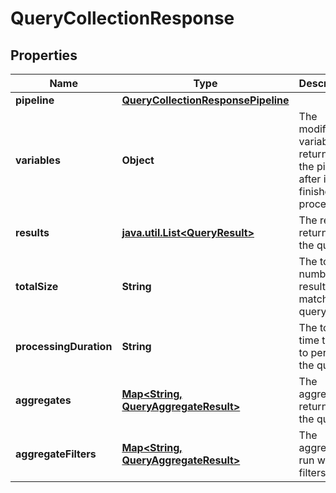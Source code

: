 # QueryCollectionResponse

## Properties

Name | Type | Description | Notes
------------ | ------------- | ------------- | -------------
**pipeline** | [**QueryCollectionResponsePipeline**](QueryCollectionResponsePipeline.md) |  |  [optional]
**variables** | **Object** | The modified variables returned by the pipeline after it has finished processing. |  [optional]
**results** | [**java.util.List&lt;QueryResult&gt;**](QueryResult.md) | The results returned by the query. |  [optional]
**totalSize** | **String** | The total number of results that match the query. |  [optional]
**processingDuration** | **String** | The total time taken to perform the query. |  [optional]
**aggregates** | [**Map&lt;String, QueryAggregateResult&gt;**](QueryAggregateResult.md) | The aggregates returned by the query. |  [optional]
**aggregateFilters** | [**Map&lt;String, QueryAggregateResult&gt;**](QueryAggregateResult.md) | The aggregates run with filters. |  [optional]




